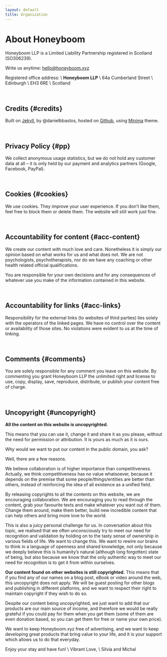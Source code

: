```yaml
---
layout: default
title: Organization
---
```


# About Honeyboom


  Honeyboom LLP is a Limited Liability Partnership registered in Scotland (SO306239).

  Write us anytime: [hello@honeyboom.xyz](mailto:hello@honeyboom.xyz)

  Registered office address: \\
  <b>Honeyboom LLP</b> \\
  64a Cumberland Street \\
  Edinburgh \\
  EH3 6RE \\
  Scotland

&nbsp;

## Credits {#credits}

Built on [Jekyll](https://jekyllrb.com/), by @danielbbastos, hosted on [Github](https://github.com/), using [Minima](https://github.com/jekyll/minima) theme.

&nbsp;


## Privacy Policy {#pp}

We collect anonymous usage statistics, but we do not hold any customer data at all – it is only held by our payment and analytics partners (Google, Facebook, PayPal).

&nbsp;


## Cookies {#cookies}

We use cookies. They improve your user experience. If you don’t like them, feel free to block them or delete them. The website will still work just fine.

&nbsp;


## Accountability for content {#acc-content}

We create our content with much love and care. Nonetheless it is simply our opinion based on what works for us and what does not. We are not psychologists, psychotherapists, nor do we have any coaching or other health related official qualifications.

You are responsible for your own decisions and for any consequences of whatever use you make of the information contained in this website.

&nbsp;


## Accountability for links {#acc-links}

Responsibility for the external links (to websites of third parties) lies solely with the operators of the linked pages. We have no control over the content or availability of those sites. No violations were evident to us at the time of linking.

&nbsp;


## Comments {#comments}

You are solely responsible for any comment you leave on this website. By commenting you grant Honeyboom LLP the unlimited right and license to use, copy, display, save, reproduce, distribute, or publish your content free of charge.

&nbsp;


## Uncopyright {#uncopyright}

<b>All the content on this website is uncopyrighted.</b>

This means that you can use it, change it and share it as you please, without the need for permission or attribution. It is yours as much as it is ours.

Why would we want to put our content in the public domain, you ask?

Well, there are a few reasons.

We believe collaboration is of higher importance than competitiveness. Actually, we think competitiveness has no value whatsoever, because it depends on the premise that some people/things/entities are better than others, instead of reinforcing the idea of all existence as a unified field.

By releasing copyrights to all the contents on this website, we are encouraging collaboration. We are encouraging you to read through the content, grab your favourite texts and make whatever you want out of them. Change them around, make them better, build new incredible content that can help others and bring more love to the world.

This is also a juicy personal challenge for us. In conversation about this topic, we realised that we often unconsciously try to meet our need for recognition and validation by holding on to the tasty sense of ownership in various fields of life. We want to change this. We want to rewire our brains to think in a language of openness and shared knowledge, not only because we deeply believe this is humanity’s natural (although long forgotten) state of being, but also because we know that the only authentic way to meet our need for recognition is to get it from within ourselves.

<b>Our content found on other websites is still copyrighted.</b> This means that if you find any of our names on a blog post, eBook or video around the web, this uncopyright does not apply. We will be guest posting for other blogs and publishing in different platforms, and we want to respect their right to maintain copyright if they wish to do so.

Despite our content being uncopyrighted, we just want to add that our products are our main source of income, and therefore we would be really grateful if you could pay for them when you get them (some of them are even donation based, so you can get them for free or name your own price).

We want to keep Honeyboom.xyz free of advertising, and we want to keep developing great products that bring value to your life, and it is your support which allows us to do that everyday.

Enjoy your stay and have fun! \\
Vibrant Love, \\
Silvia and Michal
